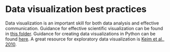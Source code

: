# Data visualization best practices

Data visualization is an important skill for both data analysis and effective communication. Guidance for effective scientific visualization can be found in [this folder](https://cornell.box.com/s/89y0kal7ak8ijbqsg3e4no2jsq8ylshj). Guidance for creating data visualizations in Python can be found [here](https://cornell.box.com/s/sb8uap3jv5jpioo9hfk293iepdoiw5qe). A great resource for exploratory data visualization is [Keim et al., 2010](https://diglib.eg.org/handle/10.2312/14803).  
